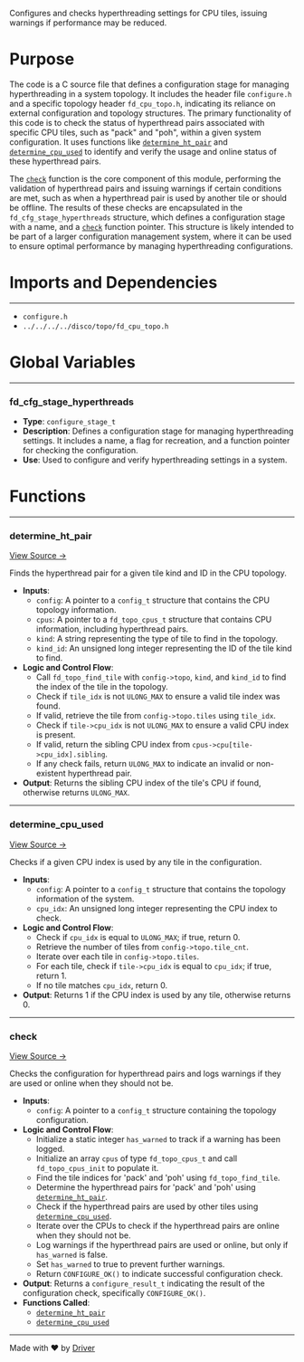 <!--------------------------------------------------------------------------------->
<!-- IMPORTANT: This file is auto-generated by Driver (https://driver.ai). -------->
<!-- Manual edits may be overwritten on future commits. --------------------------->
<!--------------------------------------------------------------------------------->

Configures and checks hyperthreading settings for CPU tiles, issuing warnings if performance may be reduced.

# Purpose
The code is a C source file that defines a configuration stage for managing hyperthreading in a system topology. It includes the header file `configure.h` and a specific topology header `fd_cpu_topo.h`, indicating its reliance on external configuration and topology structures. The primary functionality of this code is to check the status of hyperthread pairs associated with specific CPU tiles, such as "pack" and "poh", within a given system configuration. It uses functions like [`determine_ht_pair`](<#determine_ht_pair>) and [`determine_cpu_used`](<#determine_cpu_used>) to identify and verify the usage and online status of these hyperthread pairs.

The [`check`](<#check>) function is the core component of this module, performing the validation of hyperthread pairs and issuing warnings if certain conditions are met, such as when a hyperthread pair is used by another tile or should be offline. The results of these checks are encapsulated in the `fd_cfg_stage_hyperthreads` structure, which defines a configuration stage with a name, and a [`check`](<#check>) function pointer. This structure is likely intended to be part of a larger configuration management system, where it can be used to ensure optimal performance by managing hyperthreading configurations.
# Imports and Dependencies

---
- `configure.h`
- `../../../../disco/topo/fd_cpu_topo.h`


# Global Variables

---
### fd\_cfg\_stage\_hyperthreads
- **Type**: ``configure_stage_t``
- **Description**: Defines a configuration stage for managing hyperthreading settings. It includes a name, a flag for recreation, and a function pointer for checking the configuration.
- **Use**: Used to configure and verify hyperthreading settings in a system.


# Functions

---
### determine\_ht\_pair<!-- {{#callable:determine_ht_pair}} -->
[View Source →](<../../../../../../../src/app/shared/commands/configure/hyperthreads.c#L7>)

Finds the hyperthread pair for a given tile kind and ID in the CPU topology.
- **Inputs**:
    - `config`: A pointer to a `config_t` structure that contains the CPU topology information.
    - `cpus`: A pointer to a `fd_topo_cpus_t` structure that contains CPU information, including hyperthread pairs.
    - `kind`: A string representing the type of tile to find in the topology.
    - `kind_id`: An unsigned long integer representing the ID of the tile kind to find.
- **Logic and Control Flow**:
    - Call `fd_topo_find_tile` with `config->topo`, `kind`, and `kind_id` to find the index of the tile in the topology.
    - Check if `tile_idx` is not `ULONG_MAX` to ensure a valid tile index was found.
    - If valid, retrieve the tile from `config->topo.tiles` using `tile_idx`.
    - Check if `tile->cpu_idx` is not `ULONG_MAX` to ensure a valid CPU index is present.
    - If valid, return the sibling CPU index from `cpus->cpu[tile->cpu_idx].sibling`.
    - If any check fails, return `ULONG_MAX` to indicate an invalid or non-existent hyperthread pair.
- **Output**: Returns the sibling CPU index of the tile's CPU if found, otherwise returns `ULONG_MAX`.


---
### determine\_cpu\_used<!-- {{#callable:determine_cpu_used}} -->
[View Source →](<../../../../../../../src/app/shared/commands/configure/hyperthreads.c#L20>)

Checks if a given CPU index is used by any tile in the configuration.
- **Inputs**:
    - `config`: A pointer to a `config_t` structure that contains the topology information of the system.
    - `cpu_idx`: An unsigned long integer representing the CPU index to check.
- **Logic and Control Flow**:
    - Check if `cpu_idx` is equal to `ULONG_MAX`; if true, return 0.
    - Retrieve the number of tiles from `config->topo.tile_cnt`.
    - Iterate over each tile in `config->topo.tiles`.
    - For each tile, check if `tile->cpu_idx` is equal to `cpu_idx`; if true, return 1.
    - If no tile matches `cpu_idx`, return 0.
- **Output**: Returns 1 if the CPU index is used by any tile, otherwise returns 0.


---
### check<!-- {{#callable:check}} -->
[View Source →](<../../../../../../../src/app/shared/commands/configure/hyperthreads.c#L33>)

Checks the configuration for hyperthread pairs and logs warnings if they are used or online when they should not be.
- **Inputs**:
    - `config`: A pointer to a `config_t` structure containing the topology configuration.
- **Logic and Control Flow**:
    - Initialize a static integer `has_warned` to track if a warning has been logged.
    - Initialize an array `cpus` of type `fd_topo_cpus_t` and call `fd_topo_cpus_init` to populate it.
    - Find the tile indices for 'pack' and 'poh' using `fd_topo_find_tile`.
    - Determine the hyperthread pairs for 'pack' and 'poh' using [`determine_ht_pair`](<#determine_ht_pair>).
    - Check if the hyperthread pairs are used by other tiles using [`determine_cpu_used`](<#determine_cpu_used>).
    - Iterate over the CPUs to check if the hyperthread pairs are online when they should not be.
    - Log warnings if the hyperthread pairs are used or online, but only if `has_warned` is false.
    - Set `has_warned` to true to prevent further warnings.
    - Return `CONFIGURE_OK()` to indicate successful configuration check.
- **Output**: Returns a `configure_result_t` indicating the result of the configuration check, specifically `CONFIGURE_OK()`.
- **Functions Called**:
    - [`determine_ht_pair`](<#determine_ht_pair>)
    - [`determine_cpu_used`](<#determine_cpu_used>)



---
Made with ❤️ by [Driver](https://www.driver.ai/)